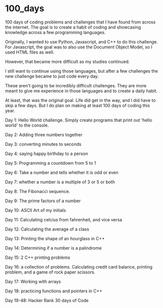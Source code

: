 # 100_days
100 days of coding problems and challenges that I have found from across the internet. The goal is to create a habit of coding and showcasing knowledge across a few programming languages. 

Originally, I wanted to use Python, Javascript, and C++ to do this challenge. For Javascript, the goal was to also use the Document Object Model, so I used HTML files as well. 

However, that became more difficult as my studies continued. 

I still want to continue using those languages, but after a few challenges the new challenge became to just code every day.

These aren't going to be incredibly difficult challenges. They are more meant to give me experience in those languages and to create a daily habit.

At least, that was the original goal. Life did get in the way, and I did have to skip a few days. But I do plan on making at least 100 days of coding this year.

Day 1: Hello World challenge. Simply create programs that print out 'hello world' to the console.

Day 2: Adding three numbers together

Day 3: converting minutes to seconds

Day 4: saying happy birthday to a person

Day 5: Programming a countdown from 5 to 1

Day 6: Take a number and tells whether it is odd or even

Day 7: whether a number is a multiple of 3 or 5 or both

Day 8: The Fibonacci sequence.

Day 9: The prime factors of a number

Day 10: ASCII Art of my initials

Day 11: Calculating celcius from fahrenheit, and vice versa

Day 12: Calculating the average of a class

Day 13: Printing the shape of an hourglass in C++

Day 14: Determining if a number is a palindrome

Day 15: 2 C++ printing problems

Day 16: a collection of problems. Calculating credit card balance, printing problem, and a game of rock paper scissors.

Day 17: Working with arrays

Day 18: practicing functions and pointers in C++

Day 19-48: Hacker Rank 30 days of Code


